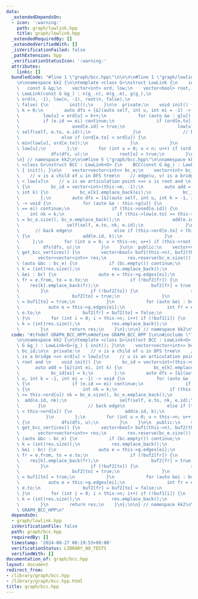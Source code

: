 ```yaml
---
data:
  _extendedDependsOn:
  - icon: ':warning:'
    path: graph/lowlink.hpp
    title: graph/lowlink.hpp
  _extendedRequiredBy: []
  _extendedVerifiedWith: []
  _isVerificationFailed: false
  _pathExtension: hpp
  _verificationStatusIcon: ':warning:'
  attributes:
    links: []
  bundledCode: "#line 1 \"graph/bcc.hpp\"\n\n\n\n#line 1 \"graph/lowlink.hpp\"\n\n\
    \n\nnamespace kk2 {\n\ntemplate <class G>\nstruct LowLink {\n    int n, m;\n \
    \   const G &g;\n    vector<int> ord, low;\n    vector<bool> root, used;\n   \
    \ LowLink(const G &g_) : n(g_.n), m(g_.m), g(g_),\n                          \
    \ ord(n, -1), low(n, -1), root(n, false),\n                           used(m,\
    \ false) {\n        init();\n    }\n\n  private:\n    void init() {\n        int\
    \ k = 0;\n        auto dfs = [&](auto self, int u, int ei = -1) -> int {\n   \
    \         low[u] = ord[u] = k++;\n            for (auto &e : g[u]) {\n       \
    \         if (e.id == ei) continue;\n                if (ord[e.to] == -1) {\n\
    \                    used[e.id] = true;\n                    low[u] = min(low[u],\
    \ self(self, e.to, e.id));\n                }\n                // back edge\n\
    \                else if (ord[e.to] < ord[u]) {\n                    low[u] =\
    \ min(low[u], ord[e.to]);\n                }\n            }\n            return\
    \ low[u];\n        };\n        for (int u = 0; u < n; u++) if (ord[u] == -1) {\n\
    \            dfs(dfs, u);\n            root[u] = true;\n        }\n    }\n};\n\
    \n} // namespace kk2\n\n\n#line 5 \"graph/bcc.hpp\"\n\nnamespace kk2 {\n\ntemplate\
    \ <class G>\nstruct BCC : LowLink<G> {\n    BCC(const G &g_) : LowLink<G>(g_)\
    \ { init(); }\n\n    vector<vector<int>> bc_e;\n    vector<int> bc_id;\n\n  private:\n\
    \    // v is a child of u in DFS tree\n    // edge(u, v) is a bridge <=> ord[u]\
    \ < low[v]\n    // u is an articulation point <=> u is root and \n    void init()\
    \ {\n        bc_id = vector<int>(this->m, -1);\n        auto add = [&](int ei,\
    \ int k) {\n            bc_e[k].emplace_back(ei);\n            bc_id[ei] = k;\n\
    \        };\n        auto dfs = [&](auto self, int u, int k = -1, int ei = -1)\
    \ -> void {\n            for (auto &e : this->g[u]) {\n                if (e.id\
    \ == ei) continue;\n                if (this->used[e.id]) {\n                \
    \    int nk = k;\n                    if (this->low[e.to] >= this->ord[u]) nk\
    \ = bc_e.size(), bc_e.emplace_back();\n                    add(e.id, nk);\n  \
    \                  self(self, e.to, nk, e.id);\n                }\n          \
    \      // back edge\n                else if (this->ord[e.to] < this->ord[u])\
    \ {\n                    add(e.id, k);\n                }\n            }\n   \
    \     };\n        for (int u = 0; u < this->n; u++) if (this->root[u]) {\n   \
    \         dfs(dfs, u);\n        }\n    }\n\n  public:\n    vector<vector<int>>\
    \ get_bcc_vertices() {\n        vector<bool> buf1(this->n), buf2(this->n);\n \
    \       vector<vector<int>> res;\n        res.reserve(bc_e.size());\n        for\
    \ (auto &bc : bc_e) {\n            if (bc.empty()) continue;\n            int\
    \ k = (int)res.size();\n            res.emplace_back();\n            for (auto\
    \ &ei : bc) {\n                auto e = this->g.edges[ei];\n                int\
    \ fr = e.from, to = e.to;\n                if (!buf2[fr]) {\n                \
    \    res[k].emplace_back(fr);\n                    buf2[fr] = true;\n        \
    \        }\n                if (!buf2[to]) {\n                    res[k].emplace_back(to);\n\
    \                    buf2[to] = true;\n                }\n                buf1[fr]\
    \ = buf1[to] = true;\n            }\n            for (auto &ei : bc) {\n     \
    \           auto e = this->g.edges[ei];\n                int fr = e.from, to =\
    \ e.to;\n                buf2[fr] = buf2[to] = false;\n            }\n       \
    \ }\n        for (int i = 0; i < this->n; i++) if (!buf1[i]) {\n            int\
    \ k = (int)res.size();\n            res.emplace_back();\n            res[k].emplace_back(i);\n\
    \        }\n        return res;\n    }\n};\n\n} // namespace kk2\n\n\n"
  code: "#ifndef GRAPH_BCC_HPP\n#define GRAPH_BCC_HPP 1\n\n#include \"lowlink.hpp\"\
    \n\nnamespace kk2 {\n\ntemplate <class G>\nstruct BCC : LowLink<G> {\n    BCC(const\
    \ G &g_) : LowLink<G>(g_) { init(); }\n\n    vector<vector<int>> bc_e;\n    vector<int>\
    \ bc_id;\n\n  private:\n    // v is a child of u in DFS tree\n    // edge(u, v)\
    \ is a bridge <=> ord[u] < low[v]\n    // u is an articulation point <=> u is\
    \ root and \n    void init() {\n        bc_id = vector<int>(this->m, -1);\n  \
    \      auto add = [&](int ei, int k) {\n            bc_e[k].emplace_back(ei);\n\
    \            bc_id[ei] = k;\n        };\n        auto dfs = [&](auto self, int\
    \ u, int k = -1, int ei = -1) -> void {\n            for (auto &e : this->g[u])\
    \ {\n                if (e.id == ei) continue;\n                if (this->used[e.id])\
    \ {\n                    int nk = k;\n                    if (this->low[e.to]\
    \ >= this->ord[u]) nk = bc_e.size(), bc_e.emplace_back();\n                  \
    \  add(e.id, nk);\n                    self(self, e.to, nk, e.id);\n         \
    \       }\n                // back edge\n                else if (this->ord[e.to]\
    \ < this->ord[u]) {\n                    add(e.id, k);\n                }\n  \
    \          }\n        };\n        for (int u = 0; u < this->n; u++) if (this->root[u])\
    \ {\n            dfs(dfs, u);\n        }\n    }\n\n  public:\n    vector<vector<int>>\
    \ get_bcc_vertices() {\n        vector<bool> buf1(this->n), buf2(this->n);\n \
    \       vector<vector<int>> res;\n        res.reserve(bc_e.size());\n        for\
    \ (auto &bc : bc_e) {\n            if (bc.empty()) continue;\n            int\
    \ k = (int)res.size();\n            res.emplace_back();\n            for (auto\
    \ &ei : bc) {\n                auto e = this->g.edges[ei];\n                int\
    \ fr = e.from, to = e.to;\n                if (!buf2[fr]) {\n                \
    \    res[k].emplace_back(fr);\n                    buf2[fr] = true;\n        \
    \        }\n                if (!buf2[to]) {\n                    res[k].emplace_back(to);\n\
    \                    buf2[to] = true;\n                }\n                buf1[fr]\
    \ = buf1[to] = true;\n            }\n            for (auto &ei : bc) {\n     \
    \           auto e = this->g.edges[ei];\n                int fr = e.from, to =\
    \ e.to;\n                buf2[fr] = buf2[to] = false;\n            }\n       \
    \ }\n        for (int i = 0; i < this->n; i++) if (!buf1[i]) {\n            int\
    \ k = (int)res.size();\n            res.emplace_back();\n            res[k].emplace_back(i);\n\
    \        }\n        return res;\n    }\n};\n\n} // namespace kk2\n\n#endif //\
    \ GRAPH_BCC_HPP\n"
  dependsOn:
  - graph/lowlink.hpp
  isVerificationFile: false
  path: graph/bcc.hpp
  requiredBy: []
  timestamp: '2024-08-27 00:19:53+09:00'
  verificationStatus: LIBRARY_NO_TESTS
  verifiedWith: []
documentation_of: graph/bcc.hpp
layout: document
redirect_from:
- /library/graph/bcc.hpp
- /library/graph/bcc.hpp.html
title: graph/bcc.hpp
---
```

